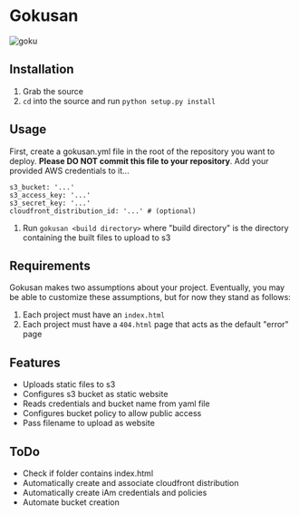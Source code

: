 # Gokusan

![goku](http://vignette3.wikia.nocookie.net/dragonballfanon/images/5/54/KidGoku.jpg)

## Installation

1. Grab the source
1. `cd` into the source and run `python setup.py install`

## Usage

First, create a gokusan.yml file in the root of the repository you want to deploy. **Please DO NOT commit this file to your repository**. Add your provided AWS credentials to it...

```
s3_bucket: '...'
s3_access_key: '...'
s3_secret_key: '...'
cloudfront_distribution_id: '...' # (optional)
```

1. Run `gokusan <build directory>` where "build directory" is the directory containing the built files to upload to s3

## Requirements

Gokusan makes two assumptions about your project. Eventually, you may be able to customize these assumptions, but for now they stand as follows:

1. Each project must have an `index.html`
1. Each project must have a `404.html` page that acts as the default "error" page


## Features

- Uploads static files to s3
- Configures s3 bucket as static website
- Reads credentials and bucket name from yaml file
- Configures bucket policy to allow public access
- Pass filename to upload as website

## ToDo

- Check if folder contains index.html
- Automatically create and associate cloudfront distribution
- Automatically create iAm credentials and policies
- Automate bucket creation
